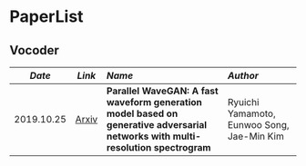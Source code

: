 # PaperList

## Vocoder

*Date*  |  *Link* | *Name* | *Author* |
:---: | :---: | :--- | :--- |
2019.10.25  |  [Arxiv](https://arxiv.org/abs/1910.1148)  | **Parallel WaveGAN: A fast waveform generation model based on generative adversarial networks with multi-resolution spectrogram** |  Ryuichi Yamamoto, Eunwoo Song, Jae-Min Kim  | 

